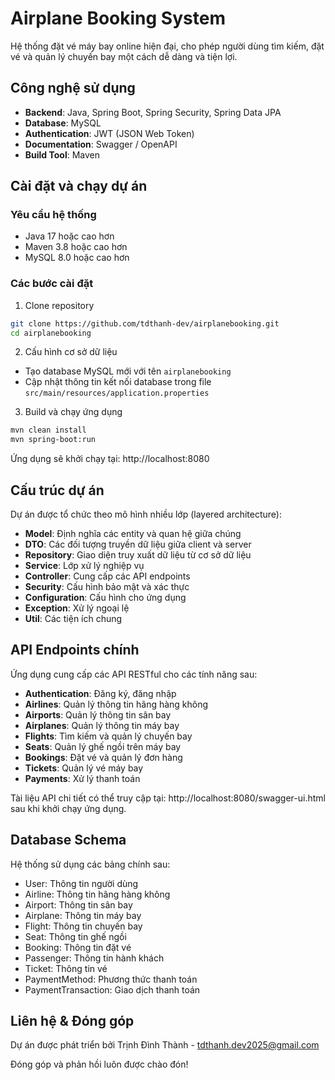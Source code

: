 # Airplane Booking System

Hệ thống đặt vé máy bay online hiện đại, cho phép người dùng tìm kiếm, đặt vé và quản lý chuyến bay một cách dễ dàng và tiện lợi.

## Công nghệ sử dụng

- **Backend**: Java, Spring Boot, Spring Security, Spring Data JPA
- **Database**: MySQL
- **Authentication**: JWT (JSON Web Token)
- **Documentation**: Swagger / OpenAPI
- **Build Tool**: Maven

## Cài đặt và chạy dự án

### Yêu cầu hệ thống
- Java 17 hoặc cao hơn
- Maven 3.8 hoặc cao hơn
- MySQL 8.0 hoặc cao hơn

### Các bước cài đặt

1. Clone repository
```bash
git clone https://github.com/tdthanh-dev/airplanebooking.git
cd airplanebooking
```

2. Cấu hình cơ sở dữ liệu
- Tạo database MySQL mới với tên `airplanebooking`
- Cập nhật thông tin kết nối database trong file `src/main/resources/application.properties`

3. Build và chạy ứng dụng
```bash
mvn clean install
mvn spring-boot:run
```

Ứng dụng sẽ khởi chạy tại: http://localhost:8080

## Cấu trúc dự án

Dự án được tổ chức theo mô hình nhiều lớp (layered architecture):

- **Model**: Định nghĩa các entity và quan hệ giữa chúng
- **DTO**: Các đối tượng truyền dữ liệu giữa client và server
- **Repository**: Giao diện truy xuất dữ liệu từ cơ sở dữ liệu
- **Service**: Lớp xử lý nghiệp vụ
- **Controller**: Cung cấp các API endpoints
- **Security**: Cấu hình bảo mật và xác thực
- **Configuration**: Cấu hình cho ứng dụng
- **Exception**: Xử lý ngoại lệ
- **Util**: Các tiện ích chung

## API Endpoints chính

Ứng dụng cung cấp các API RESTful cho các tính năng sau:

- **Authentication**: Đăng ký, đăng nhập
- **Airlines**: Quản lý thông tin hãng hàng không
- **Airports**: Quản lý thông tin sân bay
- **Airplanes**: Quản lý thông tin máy bay
- **Flights**: Tìm kiếm và quản lý chuyến bay
- **Seats**: Quản lý ghế ngồi trên máy bay
- **Bookings**: Đặt vé và quản lý đơn hàng
- **Tickets**: Quản lý vé máy bay
- **Payments**: Xử lý thanh toán

Tài liệu API chi tiết có thể truy cập tại: http://localhost:8080/swagger-ui.html sau khi khởi chạy ứng dụng.

## Database Schema

Hệ thống sử dụng các bảng chính sau:
- User: Thông tin người dùng
- Airline: Thông tin hãng hàng không
- Airport: Thông tin sân bay
- Airplane: Thông tin máy bay
- Flight: Thông tin chuyến bay
- Seat: Thông tin ghế ngồi
- Booking: Thông tin đặt vé
- Passenger: Thông tin hành khách
- Ticket: Thông tin vé
- PaymentMethod: Phương thức thanh toán
- PaymentTransaction: Giao dịch thanh toán

## Liên hệ & Đóng góp

Dự án được phát triển bởi Trịnh Đình Thành - tdthanh.dev2025@gmail.com

Đóng góp và phản hồi luôn được chào đón! 